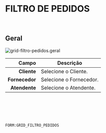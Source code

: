 # FILTRO DE PEDIDOS
<br>

## Geral
![grid-filtro-pedidos.geral](https://raw.githubusercontent.com/netforcews/docs-siscom/master/geral/imagens/grid-filtro-pedidos.geral.png)

Campo | Descrição
--:|---
**Cliente** | Selecione o Cliente.
**Fornecedor** | Selecione o Fornecedor.
**Atendente** | Selecione o Atendente.
<br>
<br>
<br>
<br>

```FORM:GRID_FILTRO_PEDIDOS```
